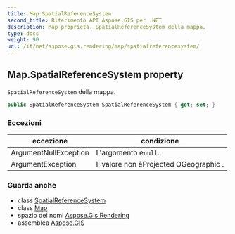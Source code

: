 ```yaml
---
title: Map.SpatialReferenceSystem
second_title: Riferimento API Aspose.GIS per .NET
description: Map proprietà. SpatialReferenceSystem della mappa.
type: docs
weight: 90
url: /it/net/aspose.gis.rendering/map/spatialreferencesystem/
---
```

## Map.SpatialReferenceSystem property

`SpatialReferenceSystem` della mappa.

```csharp
public SpatialReferenceSystem SpatialReferenceSystem { get; set; }
```

### Eccezioni

| eccezione | condizione |
| --- | --- |
| ArgumentNullException | L'argomento è`null`. |
| ArgumentException | Il valore non èProjected OGeographic . |

### Guarda anche

* class [SpatialReferenceSystem](../../../aspose.gis.spatialreferencing/spatialreferencesystem/)
* class [Map](../)
* spazio dei nomi [Aspose.Gis.Rendering](../../map/)
* assemblea [Aspose.GIS](../../../)


